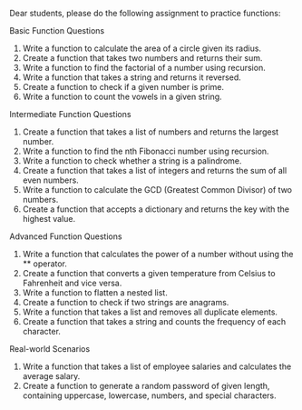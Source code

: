 Dear students, please do the following assignment to practice functions:

Basic Function Questions

1. Write a function to calculate the area of a circle given its radius.
2. Create a function that takes two numbers and returns their sum.
3. Write a function to find the factorial of a number using recursion.
4. Write a function that takes a string and returns it reversed.
5. Create a function to check if a given number is prime.
6. Write a function to count the vowels in a given string.

Intermediate Function Questions

1. Create a function that takes a list of numbers and returns the largest number.
2. Write a function to find the nth Fibonacci number using recursion.
3. Write a function to check whether a string is a palindrome.
4. Create a function that takes a list of integers and returns the sum of all even numbers.
5. Write a function to calculate the GCD (Greatest Common Divisor) of two numbers.
6. Create a function that accepts a dictionary and returns the key with the highest value.

Advanced Function Questions

1. Write a function that calculates the power of a number without using the ** operator.
2. Create a function that converts a given temperature from Celsius to Fahrenheit and vice versa.
3. Write a function to flatten a nested list.
4. Create a function to check if two strings are anagrams.
5. Write a function that takes a list and removes all duplicate elements.
6. Create a function that takes a string and counts the frequency of each character.

Real-world Scenarios

1. Write a function that takes a list of employee salaries and calculates the average salary.
2. Create a function to generate a random password of given length, containing uppercase, lowercase, numbers, and special characters.